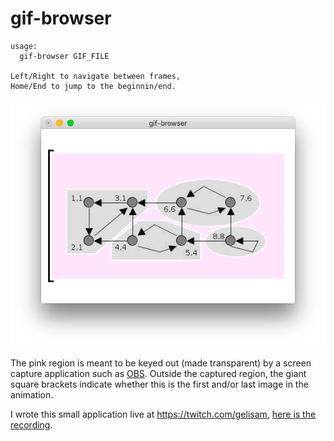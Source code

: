 # gif-browser

```
usage:
  gif-browser GIF_FILE

Left/Right to navigate between frames,
Home/End to jump to the beginnin/end.
```

![a screenshot of the application](screenshot.png)

The pink region is meant to be keyed out (made transparent) by a screen capture application such as [OBS](https://obsproject.com/). Outside the captured region, the giant square brackets indicate whether this is the first and/or last image in the animation.

I wrote this small application live at https://twitch.com/gelisam, [here is the recording](https://youtu.be/xizwLjCHO1Y).

